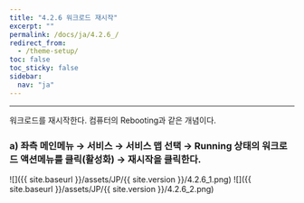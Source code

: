 ```yaml
---
title: "4.2.6 워크로드 재시작"
excerpt: ""
permalink: /docs/ja/4.2.6_/
redirect_from:
  - /theme-setup/
toc: false
toc_sticky: false
sidebar:
  nav: "ja"
---
```


---
워크로드를 재시작한다. 컴퓨터의 Rebooting과 같은 개념이다.

### a\) 좌측 메인메뉴 → 서비스 → 서비스 맵 선택 → Running 상태의 워크로드 액션메뉴를 클릭\(활성화\) → 재시작을 클릭한다.
![]({{ site.baseurl }}/assets/JP/{{ site.version }}/4.2.6_1.png)
![]({{ site.baseurl }}/assets/JP/{{ site.version }}/4.2.6_2.png)
